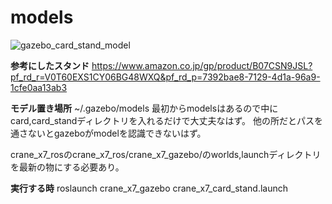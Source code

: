# models
![gazebo_card_stand_model](https://user-images.githubusercontent.com/72371743/97830667-1510bc80-1d11-11eb-809c-ae885aaa81df.png)

**参考にしたスタンド**
https://www.amazon.co.jp/gp/product/B07CSN9JSL?pf_rd_r=V0T60EXS1CY06BG48WXQ&pf_rd_p=7392bae8-7129-4d1a-96a9-1cfe0aa13ab3

**モデル置き場所**
~/.gazebo/models 最初からmodelsはあるので中にcard,card_standディレクトリを入れるだけで大丈夫なはず。 
他の所だとパスを通さないとgazeboがmodelを認識できないはず。

crane_x7_rosのcrane_x7_ros/crane_x7_gazebo/のworlds,launchディレクトリを最新の物にする必要あり。

**実行する時**
roslaunch crane_x7_gazebo crane_x7_card_stand.launch
